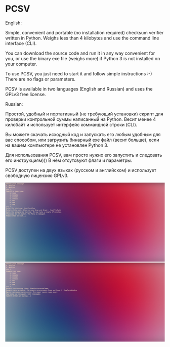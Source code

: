 # PCSV
English:

Simple, convenient and portable (no installation required) checksum verifier written in Python. Weighs less than 4 kilobytes and use the command line interface (CLI).

You can download the source code and run it in any way convenient for you, or use the binary exe file (weighs more) if Python 3 is not installed on your computer.

To use PCSV, you just need to start it and follow simple instructions :-) There are no flags or parameters.

PCSV is available in two languages (English and Russian) and uses the GPLv3 free license.


Russian:

Простой, удобный и портативный (не требующий установки) скрипт для проверки контрольной суммы написанный на Python. Весит менее 4 килобайт и использует интерфейс коммандной строки (CLI).

Вы можете скачать исходный код и запускать его любым удобным для вас способом, или загрузить бинарный exe файл (весит больше), если на вашем компьютере не установлен Python 3.

Для использования PCSV, вам просто нужно его запустить и следовать его инструкциям))) В нём отсутсвуют флаги и параметры.

PCSV доступен на двух языках (русском и английском) и использует свободную лицензию GPLv3.

![Скриншот 1](https://github.com/PythonGgeek/PCSV/blob/master/Screenshots/%D0%A1%D0%BD%D0%B8%D0%BC%D0%BE%D0%BA%20%D1%8D%D0%BA%D1%80%D0%B0%D0%BD%D0%B0%20(5).png "PCSV launched in Windows Terminal (available for download at Microsoft Store)")
![Скриншот 1](https://github.com/PythonGgeek/PCSV/blob/master/Screenshots/%D0%A1%D0%BD%D0%B8%D0%BC%D0%BE%D0%BA%20%D1%8D%D0%BA%D1%80%D0%B0%D0%BD%D0%B0%20(6).png "PCSV запущен в Windows Terminal (доступен для скачивания в Microsoft Store)")

